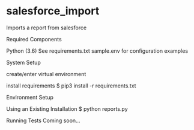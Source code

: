 # salesforce_import
Imports a report from salesforce

Required Components

Python (3.6)
See requirements.txt sample.env for configuration examples

System Setup

create/enter virtual environment

install requirements
$ pip3 install -r requirements.txt

Environment Setup

Using an Existing Installation
$ python reports.py

Running Tests
Coming soon...